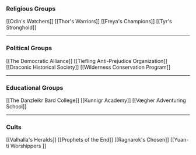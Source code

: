 ### Religious Groups
[[Odin's Watchers]]
[[Thor's Warriors]]
[[Freya's Champions]]
[[Tyr's Stronghold]]

***

### Political Groups
[[The Democratic Alliance]]
[[Tiefling Anti-Prejudice Organization]]
[[Draconic Historical Society]]
[[Wilderness Conservation Program]]

***

### Educational Groups
[[The Danzleikr Bard College]]
[[Kunnigr Academy]]
[[Vægher Adventuring School]]

***

### Cults
[[Valhalla's Heralds]]
[[Prophets of the End]]
[[Ragnarok's Chosen]]
[[Yuan-ti Worshippers ]]

